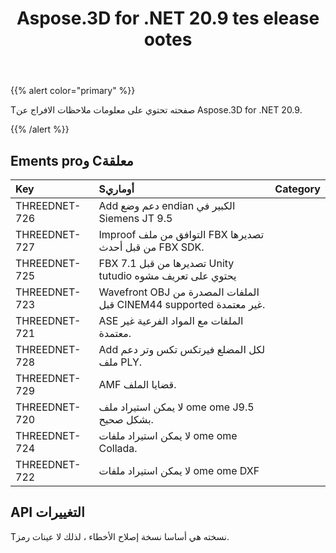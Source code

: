 ﻿---
title: Aspose.3D for .NET 20.9 tes elease ootes
type: docs
weight: 8
url: /ar/net/aspose-3d-for-net-20-9-release-notes/
---
{{% alert color="primary" %}}

Tصفحته تحتوي على معلومات ملاحظات الافراج عن Aspose.3D for .NET 20.9.

{{% /alert %}}
## **Ements proو Cمعلقة**

|**Key**|**Sأوماري**|**Category**|
|:- |:- |:- |
|THREEDNET-726 |Add دعم وضع endian الكبير في Siemens JT 9.5|
|THREEDNET-727 |Improof التوافق من ملف FBX تصديرها من قبل أحدث FBX SDK.|
|THREEDNET-725 |FBX 7.1 تصديرها من قبل Unity tutudio يحتوي على تعريف مشوه|
|THREEDNET-723 |Wavefront OBJ الملفات المصدرة من قبل CINEM44 supported غير معتمدة.|
|THREEDNET-721 |ASE الملفات مع المواد الفرعية غير معتمدة.|
|THREEDNET-728 |Add لكل المضلع فيرتكس تكس وتر دعم ملف PLY.|
|THREEDNET-729 |AMF قضايا الملف.|
|THREEDNET-720 |لا يمكن استيراد ملف ome ome J9.5 بشكل صحيح.|
|THREEDNET-724 |لا يمكن استيراد ملفات ome ome Collada.|
|THREEDNET-722 |لا يمكن استيراد ملفات ome ome DXF|


## API التغييرات ##
Tنسخته هي أساسا نسخة إصلاح الأخطاء ، لذلك لا عينات رمز.
